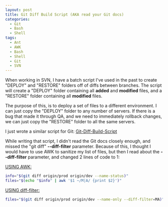 ```yaml
---
layout: post
title: Git Diff Build Script (AKA read your Git docs)
categories:
  - Git
  - Bash
  - Shell
tags:
  - Ant
  - AWK
  - Bash
  - Shell
  - Git
  - SVN
---
```


When working in SVN, I have a batch script I've used in the past to create "DEPLOY" and "RESTORE" folders off of diffs between branches. The script will create a "DEPLOY" folder containing all <b>added</b> and <b>modified</b> files, and a "RESTORE" folder containing all <b>modified</b> files.

The purpose of this, is to deploy a set of files to a different environment. I can just copy the "DEPLOY" folder to any number of servers. If there is a bug that made it through QA, and we need to immediately rollback changes, we can just copy the "RESTORE" folder to all the same servers.

I just wrote a similar script for Git: <a href="https://github.com/skratchdot/Git-Diff-Build-Script">Git-Diff-Build-Script</a>

While writing that script, I didn't read the Git docs closely enough, and missed the "git diff" <b>--diff-filter</b> parameter. Because of this, I thought I would have to use AWK to sanitize my list of files, but then I read about the <b>--diff-filter</b> parameter, and changed 2 lines of code to 1:

<u>USING AWK:</u>

```bash
info="$(git diff origin/prod origin/dev --name-status)"
files="$(echo "$info" | awk '$1 ~/M|A/ {print $2}')"
```

<u>USING diff-filter:</u>

```bash
files="$(git diff origin/prod origin/dev --name-only --diff-filter=MA)"
```
